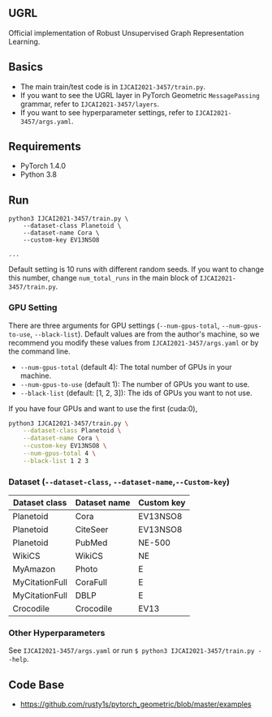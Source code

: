 ## UGRL
Official implementation of Robust Unsupervised Graph Representation Learning.

## Basics
- The main train/test code is in `IJCAI2021-3457/train.py`.
- If you want to see the UGRL layer in PyTorch Geometric `MessagePassing` grammar, refer to `IJCAI2021-3457/layers`.
- If you want to see hyperparameter settings, refer to `IJCAI2021-3457/args.yaml`.

## Requirements

  * PyTorch 1.4.0
  * Python 3.8
  
## Run

```text
python3 IJCAI2021-3457/train.py \
    --dataset-class Planetoid \
    --dataset-name Cora \
    --custom-key EV13NSO8
 
...

```

Default setting is 10 runs with different random seeds. If you want to change this number, change `num_total_runs` in the main block of `IJCAI2021-3457/train.py`.

### GPU Setting

There are three arguments for GPU settings (`--num-gpus-total`, `--num-gpus-to-use`, `--black-list`).
Default values are from the author's machine, so we recommend you modify these values from `IJCAI2021-3457/args.yaml` or by the command line.
- `--num-gpus-total` (default 4): The total number of GPUs in your machine.
- `--num-gpus-to-use` (default 1): The number of GPUs you want to use.
- `--black-list` (default: [1, 2, 3]): The ids of GPUs you want to not use.

If you have four GPUs and want to use the first (cuda:0),
```bash
python3 IJCAI2021-3457/train.py \
    --dataset-class Planetoid \
    --dataset-name Cora \
    --custom-key EV13NSO8 \
    --num-gpus-total 4 \
    --black-list 1 2 3
```

### Dataset (`--dataset-class`, `--dataset-name`,`--Custom-key`)

| Dataset class   | Dataset name                  |Custom key    |
|-----------------|-------------------------------|--------------|
| Planetoid       | Cora                          |EV13NSO8      |
| Planetoid       | CiteSeer                      |EV13NSO8      |
| Planetoid       | PubMed                        |NE-500        |
| WikiCS          | WikiCS                        |NE            |
| MyAmazon        | Photo                         |E             |
| MyCitationFull  | CoraFull                      |E             |
| MyCitationFull  | DBLP                          |E             |
| Crocodile       | Crocodile                     |EV13          |

### Other Hyperparameters

See `IJCAI2021-3457/args.yaml` or run `$ python3 IJCAI2021-3457/train.py --help`.

## Code Base
- https://github.com/rusty1s/pytorch_geometric/blob/master/examples 


